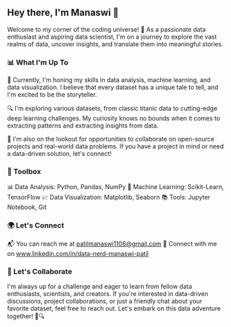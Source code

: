 ## Hey there, I'm Manaswi 👋

Welcome to my corner of the coding universe! 🌌 As a passionate data enthusiast and aspiring data scientist, I'm on a journey to explore the vast realms of data, uncover insights, and translate them into meaningful stories.

### 📊 What I'm Up To

🌱 Currently, I'm honing my skills in data analysis, machine learning, and data visualization. I believe that every dataset has a unique tale to tell, and I'm excited to be the storyteller.

🔍 I'm exploring various datasets, from classic titanic data to cutting-edge deep learning challenges. My curiosity knows no bounds when it comes to extracting patterns and extracting insights from data.

🚀 I'm also on the lookout for opportunities to collaborate on open-source projects and real-world data problems. If you have a project in mind or need a data-driven solution, let's connect!

### 🧰 Toolbox

📊 Data Analysis: Python, Pandas, NumPy
🤖 Machine Learning: Scikit-Learn, TensorFlow
📈 Data Visualization: Matplotlib, Seaborn
📚 Tools: Jupyter Notebook, Git


### 🌍 Let's Connect

📬 You can reach me at patilmanaswi1106@gmail.com
💼 Connect with me on www.linkedin.com/in/data-nerd-manaswi-patil

### 🌟 Let's Collaborate

I'm always up for a challenge and eager to learn from fellow data enthusiasts, scientists, and creators. If you're interested in data-driven discussions, project collaborations, or just a friendly chat about your favorite dataset, feel free to reach out. Let's embark on this data adventure together! 🚀🔍


